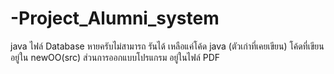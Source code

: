 # -Project_Alumni_system
java
ไฟล์ Database หายครับไม่สามารถ รันได้ เหลือแค่โค้ด java (ตัวเก่าที่เคยเขียน) โค้ดที่เขียนอยู่ใน newOO(src)
ส่วนการออกแบบโปรแกรม อยู่ในไฟล์ PDF 
